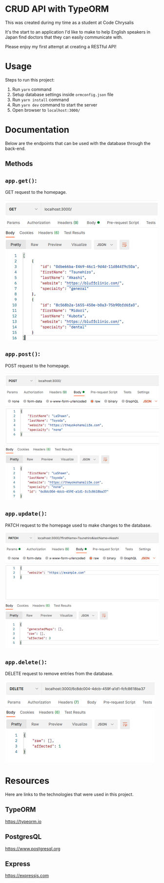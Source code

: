 # CRUD API with TypeORM

This was created during my time as a student at Code Chrysalis

It's the start to an application I'd like to make to help English speakers in Japan find doctors that they can easily communicate with.

Please enjoy my first attempt at creating a RESTful API!

# Usage

Steps to run this project:

1. Run `yarn` command
2. Setup database settings inside `ormconfig.json` file
3. Run `yarn install` command
4. Run `yarn dev` command to start the server
5. Open browser to `localhost:3000/`


# Documentation

Below are the endpoints that can be used with the database through the back-end.  

## Methods
`app.get()`:
---

GET request to the homepage.  



![](images/GET.png)


`app.post()`: 
---

POST request to the homepage.


![](images/POST.png)  


`app.update()`: 
---

PATCH request to the homepage used to make changes to 
the database.


![](images/PATCH.png)


`app.delete()`: 
---

DELETE request to remove entries from the database. 


![](images/DELETE.png)

# Resources

Here are links to the technologies that were used in this project.

## TypeORM  
https://typeorm.io

## PostgresQL  
https://www.postgresql.org

## Express
https://expressjs.com
